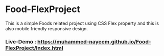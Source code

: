 # Food-FlexProject
This is a simple Foods related project using CSS Flex property and this is also mobile friendly responsive design.

### Live-Demo : https://muhammed-nayeem.github.io/Food-FlexProject/Index.html
